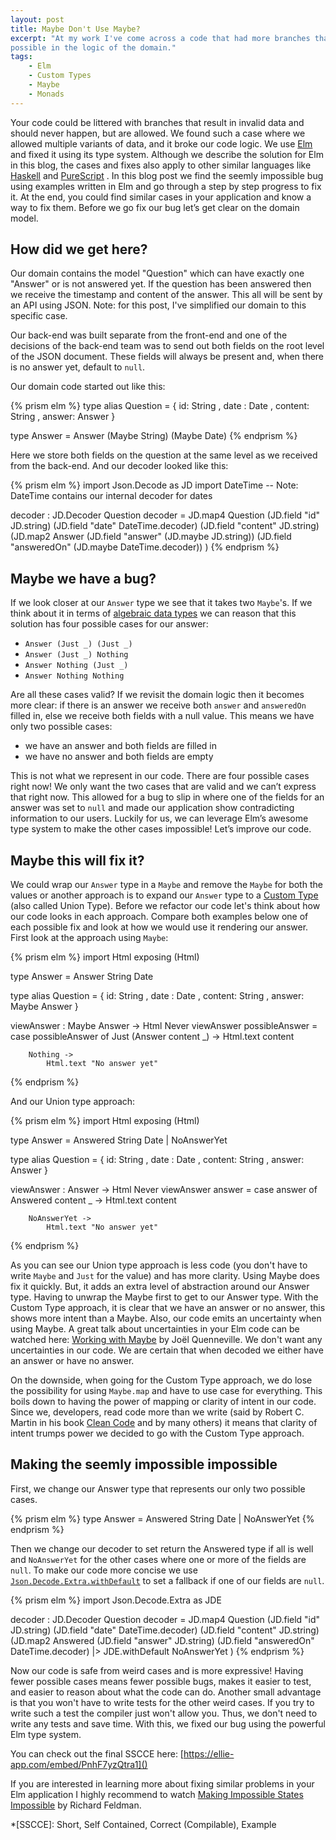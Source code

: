 ```yaml
---
layout: post
title: Maybe Don't Use Maybe?
excerpt: "At my work I've come across a code that had more branches than were
possible in the logic of the domain."
tags:
    - Elm
    - Custom Types
    - Maybe
    - Monads
---
```


Your code could be littered with branches that result in invalid data and should
never happen, but are allowed. We found such a case where we allowed multiple
variants of data, and it broke our code logic. We use [Elm](http://elm-lang.org/)
and fixed it using its type system. Although we describe the solution for Elm in
this blog, the cases and fixes also apply to other similar languages like
[Haskell](https://www.haskell.org/) and [PureScript](http://www.purescript.org/)
. In this blog post we find the seemly impossible bug using examples written in
Elm and go through a step by step progress to fix it. At the end, you could find
similar cases in your application and know a way to fix them. Before we go fix
our bug let’s get clear on the domain model.

## How did we get here?

Our domain contains the model "Question" which can have exactly one "Answer" or
is not answered yet. If the question has been answered then we receive the
timestamp and content of the answer. This all will be sent by an API using JSON.
Note: for this post, I've simplified our domain to this specific case.

Our back-end was built separate from the front-end and one of the decisions of
the back-end team was to send out both fields on the root level of the JSON
document. These fields will always be present and, when there is no answer yet,
default to `null`.

Our domain code started out like this:

{% prism elm %}
type alias Question =
    { id: String
    , date : Date
    , content: String
    , answer: Answer
    }

type Answer = Answer (Maybe String) (Maybe Date)
{% endprism %}

Here we store both fields on the question at the same level as we received from
the back-end. And our decoder looked like this:

{% prism elm %}
import Json.Decode as JD
import DateTime  -- Note: DateTime contains our internal decoder for dates

decoder : JD.Decoder Question
decoder =
    JD.map4 Question
        (JD.field "id" JD.string)
        (JD.field "date" DateTime.decoder)
        (JD.field "content" JD.string)
        (JD.map2 Answer
            (JD.field "answer" (JD.maybe JD.string))
            (JD.field "answeredOn" (JD.maybe DateTime.decoder))
		)
{% endprism %}

## Maybe we have a bug?

If we look closer at our `Answer` type we see that it takes two `Maybe`'s. If we
think about it in terms of [algebraic data types](https://codewords.recurse.com/issues/three/algebra-and-calculus-of-algebraic-data-types)
we can reason that this solution has four possible cases for our answer:

- `Answer (Just _) (Just _)`
- `Answer (Just _) Nothing`
- `Answer Nothing (Just _)`
- `Answer Nothing Nothing`

Are all these cases valid? If we revisit the domain logic then it becomes more
clear: if there is an answer we receive both `answer` and `answeredOn` filled
in, else we receive both fields with a null value. This means we have only two
possible cases:

- we have an answer and both fields are filled in
- we have no answer and both fields are empty

This is not what we represent in our code. There are four possible cases right
now! We only want the two cases that are valid and we can’t express that right
now. This allowed for a bug to slip in where one of the fields for an answer
was set to `null` and made our application show contradicting
information to our users. Luckily for us, we can leverage Elm’s awesome type
system to make the other cases impossible! Let’s improve our code.

## Maybe this will fix it?

We could wrap our `Answer` type in a `Maybe` and remove the `Maybe` for both the
values or another approach is to expand our `Answer` type to a
[Custom Type](https://guide.elm-lang.org/types/custom_types.html) (also called
Union Type). Before we refactor our code let's think about how our code looks in
each approach. Compare both examples below one of each possible fix and look at
how we would use it rendering our answer. First look at the approach using `Maybe`:

{% prism elm %}
import Html exposing (Html)

type Answer = Answer String Date

type alias Question =
    { id: String
    , date : Date
    , content: String
    , answer: Maybe Answer
    }

viewAnswer : Maybe Answer -> Html Never
viewAnswer possibleAnswer =
    case possibleAnswer of
        Just (Answer content _) ->
            Html.text content

        Nothing ->
            Html.text "No answer yet"
{% endprism %}

And our Union type approach:

{% prism elm %}
import Html exposing (Html)

type Answer
    = Answered String Date
    | NoAnswerYet


type alias Question =
    { id: String
    , date : Date
    , content: String
    , answer: Answer
    }

viewAnswer : Answer -> Html Never
viewAnswer answer =
    case answer of
        Answered content _ ->
            Html.text content

        NoAnswerYet ->
            Html.text "No answer yet"
{% endprism %}

As you can see our Union type approach is less code (you don't have to write
`Maybe` and `Just` for the value) and has more clarity. Using Maybe does fix it
quickly. But, it adds an extra level of abstraction around our Answer type.
Having to unwrap the Maybe first to get to our Answer type. With the Custom Type
approach, it is clear that we have an answer or no answer, this shows more
intent than a Maybe. Also, our code emits an uncertainty when using Maybe. A
great talk about uncertainties in your Elm code can be watched here:
[Working with Maybe](https://www.youtube.com/watch?v=43eM4kNbb6c) by Joël
Quenneville. We don't want any uncertainties in our code. We are certain
that when decoded we either have an answer or have no answer.

On the downside, when going for the Custom Type approach, we do lose the
possibility for using `Maybe.map` and have to use case for everything. This boils
down to having the power of mapping or clarity of intent in our code. Since we,
developers, read code more than we write (said by Robert C. Martin in his book
[Clean Code](https://www.goodreads.com/book/show/3735293-clean-code) and by many
others) it means that clarity of intent trumps power we decided to go with the
Custom Type approach.

## Making the seemly impossible impossible

First, we change our Answer type that represents our only two possible cases.


{% prism elm %}
type Answer
    = Answered String Date
    | NoAnswerYet
{% endprism %}

Then we change our decoder to set return the Answered type if all is well and
`NoAnswerYet` for the other cases where one or more of the fields are `null`.
To make our code more concise we use
[`Json.Decode.Extra.withDefault`](http://package.elm-lang.org/packages/elm-community/json-extra/2.7.0/Json-Decode-Extra#withDefault)
to set a fallback if one of our fields are `null`.

{% prism elm %}
import Json.Decode.Extra as JDE

decoder : JD.Decoder Question
decoder =
    JD.map4 Question
        (JD.field "id" JD.string)
        (JD.field "date" DateTime.decoder)
        (JD.field "content" JD.string)
        (JD.map2 Answered
            (JD.field "answer" JD.string)
            (JD.field "answeredOn" DateTime.decoder)
            |> JDE.withDefault NoAnswerYet
        )
{% endprism %}

Now our code is safe from weird cases and is more expressive! Having fewer
possible cases means fewer possible bugs, makes it easier to test, and easier
to reason about what the code can do. Another small advantage is that you won't
have to write tests for the other weird cases. If you try to write such a test
the compiler just won't allow you. Thus, we don't need to write any tests and
save time. With this, we fixed our bug using the powerful Elm type system.

You can check out the final SSCCE here:
[https://ellie-app.com/embed/PnhF7yzQtra1]()

If you are interested in learning more about fixing similar problems in your Elm
application I highly recommend to watch
[Making Impossible States Impossible](https://www.youtube.com/watch?v=IcgmSRJHu_8)
by Richard Feldman.

*[SSCCE]: Short, Self Contained, Correct (Compilable), Example
